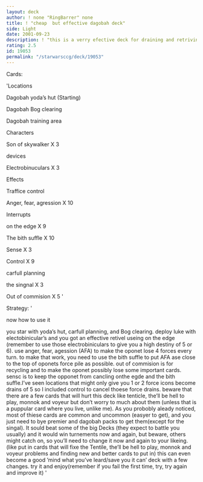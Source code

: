 ```yaml
---
layout: deck
author: ! none "RingBarrer" none
title: ! "cheap  but effective dagobah deck"
side: Light
date: 2001-09-23
description: ! "this is a verry efective deck for draining and retriving."
rating: 2.5
id: 19053
permalink: "/starwarsccg/deck/19053"
---
```

Cards: 

'Locations


Dagobah yoda’s hut (Starting)

Dagobah Bog clearing

Dagobah training area


Characters


Son of skywalker X 3


devices


Electrobinuculars X 3


Effects


Traffice control

Anger, fear, agression X 10


Interrupts


on the edge X 9

The bith suffle X 10

Sense X 3

Control X 9

carfull planning

the singnal X 3

Out of commision X 5  '

Strategy: '

now how to use it


you star with yoda’s hut, carfull planning, and Bog clearing. deploy luke with electobinicular’s and you got an effective retivel useing on the edge (remember to use those electrobiniculars to give you a high destiny of 5 or 6). use anger, fear, agession (AFA) to make the oponet lose 4 forces every turn. to make that work, you need to use the bith suffle to put AFA ase close to the top of oponets force pile as possible. out of commision is for recycling and to make the oponet possibly lose some important cards. sensc is to keep the opponet from cancling onthe egde and the bith suffle.I’ve seen locations that might only give you 1 or 2 force icons become drains of 5 so I included control to cancel thoese force drains. beware that there are a few cards that will hurt this deck like tenticle, the’ll be hell to play, monnok and voyeur but don’t worry to much about them (unless that is  a puppular card where you live, unlike me). As you probobly aleady noticed, most of thiese cards are common and uncommon (easyer to get), and you just need to bye premier and dagobah packs to get them(except for the singal). It sould beat some of the big Decks (they expect to battle you usually) and it would win turnements now and again, but beware, others might catch on, so you’ll need to change it now and again to your likeing.(like put in cards that will fixe the Tentile, the’ll be hell to play, monnok and voyeur problems and finding new and better cards to put in) this can even become a good ’mind what you’ve leard/save you it can’ deck with a few changes. try it and enjoy(remember if you fail the first time, try, try again and improve it) '

